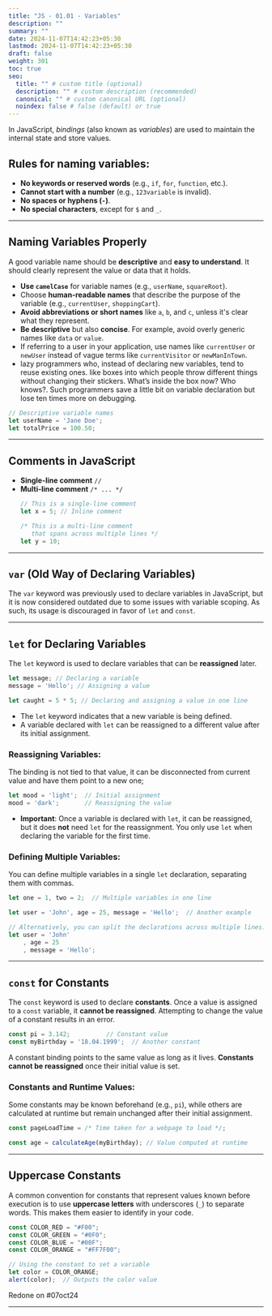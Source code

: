 ```yaml
---
title: "JS - 01.01 - Variables"
description: ""
summary: ""
date: 2024-11-07T14:42:23+05:30
lastmod: 2024-11-07T14:42:23+05:30
draft: false
weight: 301
toc: true
seo:
  title: "" # custom title (optional)
  description: "" # custom description (recommended)
  canonical: "" # custom canonical URL (optional)
  noindex: false # false (default) or true
---
```



In JavaScript, *bindings* (also known as *variables*) are used to maintain the internal state and store values.

## Rules for naming variables:

- **No keywords or reserved words** (e.g., `if`, `for`, `function`, etc.).
- **Cannot start with a number** (e.g., `123variable` is invalid).
- **No spaces or hyphens (`-`)**.
- **No special characters**, except for `$` and `_`.

---

## Naming Variables Properly

A good variable name should be **descriptive** and **easy to understand**. It should clearly represent the value or data that it holds.

- **Use `camelCase`** for variable names (e.g., `userName`, `squareRoot`).
- Choose **human-readable names** that describe the purpose of the variable (e.g., `currentUser`, `shoppingCart`).
- **Avoid abbreviations or short names** like `a`, `b`, and `c`, unless it's clear what they represent.
- **Be descriptive** but also **concise**. For example, avoid overly generic names like `data` or `value`.
- If referring to a user in your application, use names like `currentUser` or `newUser` instead of vague terms like `currentVisitor` or `newManInTown`.
- lazy programmers who, instead of declaring new variables, tend to reuse existing ones. like boxes into which people throw different things without changing their stickers. What’s inside the box now? Who knows?. Such programmers save a little bit on variable declaration but lose ten times more on debugging.

```js
// Descriptive variable names
let userName = 'Jane Doe';
let totalPrice = 100.50;
```

---

## Comments in JavaScript

- **Single-line comment** `//`
- **Multi-line comment** `/* ... */`
  ```js
  // This is a single-line comment
  let x = 5; // Inline comment
  
  /* This is a multi-line comment
     that spans across multiple lines */
  let y = 10;
  ```

---

## `var` (Old Way of Declaring Variables)

The `var` keyword was previously used to declare variables in JavaScript, but it is now considered outdated due to some issues with variable scoping. As such, its usage is discouraged in favor of `let` and `const`.

---

## `let` for Declaring Variables

The `let` keyword is used to declare variables that can be **reassigned** later.

```js
let message; // Declaring a variable
message = 'Hello'; // Assigning a value

let caught = 5 * 5; // Declaring and assigning a value in one line
```

- The `let` keyword indicates that a new variable is being defined.
- A variable declared with `let` can be reassigned to a different value after its initial assignment.

### Reassigning Variables:
The binding is not tied to that value, it can be disconnected from current value and have them point to a new one;
```js
let mood = 'light';  // Initial assignment
mood = 'dark';       // Reassigning the value
```

- **Important**: Once a variable is declared with `let`, it can be reassigned, but it does **not** need `let` for the reassignment. You only use `let` when declaring the variable for the first time.

### Defining Multiple Variables:
You can define multiple variables in a single `let` declaration, separating them with commas.

```js
let one = 1, two = 2;  // Multiple variables in one line

let user = 'John', age = 25, message = 'Hello';  // Another example

// Alternatively, you can split the declarations across multiple lines:
let user = 'John'
    , age = 25
    , message = 'Hello';
```

---

## `const` for Constants

The `const` keyword is used to declare **constants**. Once a value is assigned to a `const` variable, it **cannot be reassigned**. Attempting to change the value of a constant results in an error.

```js
const pi = 3.142;          // Constant value
const myBirthday = '18.04.1999';  // Another constant
```
A constant binding points to the same value as long as it lives. **Constants cannot be reassigned** once their initial value is set.

### Constants and Runtime Values:
Some constants may be known beforehand (e.g., `pi`), while others are calculated at runtime but remain unchanged after their initial assignment.

```js
const pageLoadTime = /* Time taken for a webpage to load */;

const age = calculateAge(myBirthday); // Value computed at runtime
```

---

## Uppercase Constants

A common convention for constants that represent values known before execution is to use **uppercase letters** with underscores (`_`) to separate words. This makes them easier to identify in your code.

```js
const COLOR_RED = "#F00";
const COLOR_GREEN = "#0F0";
const COLOR_BLUE = "#00F";
const COLOR_ORANGE = "#FF7F00";

// Using the constant to set a variable
let color = COLOR_ORANGE;
alert(color);  // Outputs the color value
```

Redone on #07oct24 

---

